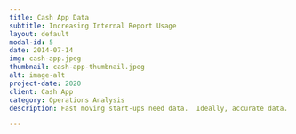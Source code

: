 ```yaml
---
title: Cash App Data
subtitle: Increasing Internal Report Usage
layout: default
modal-id: 5
date: 2014-07-14
img: cash-app.jpeg
thumbnail: cash-app-thumbnail.jpeg
alt: image-alt
project-date: 2020
client: Cash App
category: Operations Analysis
description: Fast moving start-ups need data.  Ideally, accurate data.  But fast moving start-ups will make do with fast data from wherever they can find it.  When I first got to Cash App as the Operations Data Team Lead, my first task was to build consensus by getting everyone to use the same set of reports.

---
```

